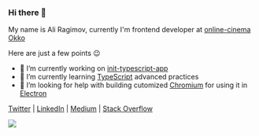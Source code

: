 ### Hi there 👋

My name is Ali Ragimov, currently I'm frontend developer at [online-cinema Okko](https://okko.tv/)

Here are just a few points 😉
- 🔭 I’m currently working on [init-typescript-app](https://github.com/barinbritva/init-typescript-app)
- 🌱 I’m currently learning [TypeScript](https://github.com/Microsoft/TypeScript) advanced practices
- 🤔 I’m looking for help with building cutomized [Chromium](https://github.com/chromium/chromium) for using it in [Electron](https://github.com/electron/electron)

[Twitter](https://twitter.com/barinbritva) | [LinkedIn](https://www.linkedin.com/in/barinbritva) | [Medium](https://medium.com/@barinbritva) | [Stack Overflow](https://stackoverflow.com/users/3359277/barinbritva)

![](https://github-readme-stats.vercel.app/api?username=barinbritva&show_icons=true)

<!--
**barinbritva/barinbritva** is a ✨ _special_ ✨ repository because its `README.md` (this file) appears on your GitHub profile.

Here are some ideas to get you started:

- 🔭 I’m currently working on ...
- 🌱 I’m currently learning ...
- 👯 I’m looking to collaborate on ...
- 🤔 I’m looking for help with ...
- 💬 Ask me about ...
- 📫 How to reach me: ...
- 😄 Pronouns: ...
- ⚡ Fun fact: ...
-->
